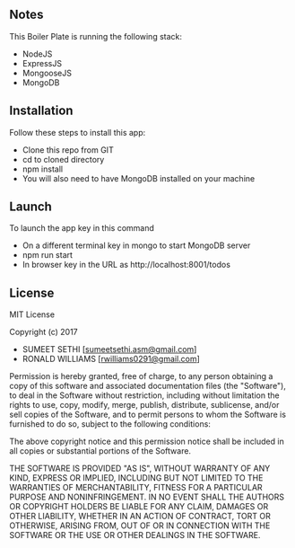 ## Notes

This Boiler Plate is running the following stack:
-   NodeJS
-	ExpressJS
-   MongooseJS
-   MongoDB


## Installation

Follow these steps to install this app:
-   Clone this repo from GIT
-   cd to cloned directory
-   npm install
-   You will also need to have MongoDB installed on your machine


## Launch

To launch the app key in this command 
-   On a different terminal key in mongo to start MongoDB server
-	npm run start
-	In browser key in the URL as http://localhost:8001/todos


## License

MIT License

Copyright (c) 2017 
-   SUMEET SETHI [<sumeetsethi.asm@gmail.com>]
-   RONALD WILLIAMS [<rwilliams0291@gmail.com>]

Permission is hereby granted, free of charge, to any person obtaining a copy
of this software and associated documentation files (the "Software"), to deal
in the Software without restriction, including without limitation the rights
to use, copy, modify, merge, publish, distribute, sublicense, and/or sell
copies of the Software, and to permit persons to whom the Software is
furnished to do so, subject to the following conditions:

The above copyright notice and this permission notice shall be included in all
copies or substantial portions of the Software.

THE SOFTWARE IS PROVIDED "AS IS", WITHOUT WARRANTY OF ANY KIND, EXPRESS OR
IMPLIED, INCLUDING BUT NOT LIMITED TO THE WARRANTIES OF MERCHANTABILITY,
FITNESS FOR A PARTICULAR PURPOSE AND NONINFRINGEMENT. IN NO EVENT SHALL THE
AUTHORS OR COPYRIGHT HOLDERS BE LIABLE FOR ANY CLAIM, DAMAGES OR OTHER
LIABILITY, WHETHER IN AN ACTION OF CONTRACT, TORT OR OTHERWISE, ARISING FROM,
OUT OF OR IN CONNECTION WITH THE SOFTWARE OR THE USE OR OTHER DEALINGS IN THE
SOFTWARE.